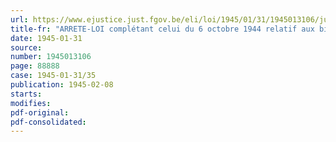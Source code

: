 ```yaml
---
url: https://www.ejustice.just.fgov.be/eli/loi/1945/01/31/1945013106/justel
title-fr: "ARRETE-LOI complétant celui du 6 octobre 1944 relatif aux billets de la Banque Nationale de Belgique et aux dépôts d'argent en monnaie nationale"
date: 1945-01-31
source:
number: 1945013106
page: 88888
case: 1945-01-31/35
publication: 1945-02-08
starts:
modifies:
pdf-original:
pdf-consolidated:
---
```


